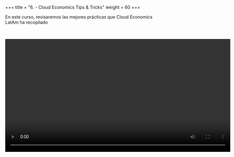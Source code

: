 +++ 
title = "6. - Cloud Economics Tips & Tricks" 
weight = 60
+++

En este curso, revisaremos las mejores prácticas que Cloud Economics LatAm ha recopilado

<br>

<video src="https://d3csjjh7wiff1l.cloudfront.net/TipsTricks.mp4" type="video/mp4" width="720" controls></video>
